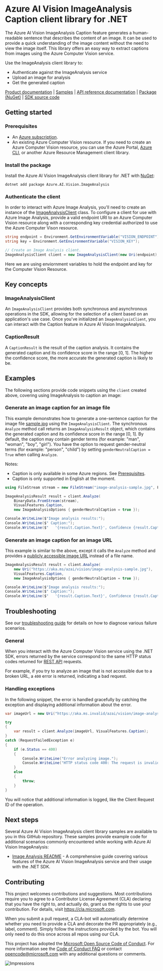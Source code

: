 # Azure AI Vision ImageAnalysis Caption client library for .NET

The Azure AI Vision ImageAnalysis Caption feature generates a human-readable sentence that describes the content of an image. It can be used to provide a quick understanding of the image content without the need to view the image itself. This library offers an easy way to extract captions from images using the Azure Computer Vision service.

Use the ImageAnalysis client library to:

- Authenticate against the ImageAnalysis service
- Upload an image for analysis
- Get the generated caption

[Product documentation][image_analysis_overview] | [Samples](https://github.com/Azure/azure-sdk-for-net/blob/rhurey/ia_initial/sdk/vision/Azure.AI.Vision.ImageAnalysis/samples) | [API reference documentation](https://docs.microsoft.com/dotnet/api/azure.ai.vision.imageanalysis) | [Package (NuGet)](https://www.nuget.org/packages/Azure.AI.Vision.ImageAnalysis/) | [SDK source code](https://github.com/Azure/azure-sdk-for-net/tree/main/sdk/vision/Azure.AI.Vision.ImageAnalysis)

## Getting started

### Prerequisites

* An [Azure subscription][azure_sub].
* An existing Azure Computer Vision resource. If you need to create an Azure Computer Vision resource, you can use the Azure Portal, [Azure CLI][azure_cli], or another Azure Resource Management client library.

### Install the package

Install the Azure AI Vision ImageAnalysis client library for .NET with [NuGet][nuget]:

```dotnetcli
dotnet add package Azure.AI.Vision.ImageAnalysis
```
### Authenticate the client

In order to interact with Azure Image Analysis, you'll need to create an instance of the [ImageAnalysisClient][imageanalysis_client_class]
class. To configure a client for use with Azure Image Analysis, provide a valid endpoint URI to an Azure Computer Vision resource
along with a corresponding key credential authorized to use the Azure Computer Vison resource.

```C# Snippet:ImageAnalysisAuth
string endpoint = Environment.GetEnvironmentVariable("VISION_ENDPOINT");
string key = Environment.GetEnvironmentVariable("VISION_KEY");

// Create an Image Analysis client.
ImageAnalysisClient client = new ImageAnalysisClient(new Uri(endpoint), new AzureKeyCredential(key));
```

Here we are using enviornment variables to hold the endpoint and key for the Computer Vision Resource.

## Key concepts

### ImageAnalysisClient

An `ImageAnalysisClient` provides both synchronous and asynchronous operations in the SDK, allowing for the selection of a client based on an application's use case. Once you've initialized an `ImageAnalysisClient`, you can interact with the Caption feature in Azure AI Vision ImageAnalysis.

### CaptionResult

A `CaptionResult` is the result of the caption analysis. It contains the generated caption and its confidence score in the range [0, 1]. The higher the confidence score, the more accurate the generated caption is likely to be.

## Examples

The following sections provide code snippets using the `client` created above, covering using ImageAnalysis to caption an image:

### Generate an image caption for an image file

This example demonstrates how to generate a one-sentence caption for the image file [sample.jpg](https://aka.ms/azai/vision/image-analysis-sample.jpg) using the `ImageAnalysisClient`. The synchronous `Analyze` method call returns an `ImageAnalysisResult` object, which contains the generated caption and its confidence score in the range [0, 1]. By default, the caption may contain gender terms (for example: "man", "woman", "boy", "girl"). You have the option to request gender-neutral terms (for example: "person", "child") by setting `genderNeutralCaption = True` when calling `Analyze`.

Notes:

* Caption is only available in some Azure regions. See [Prerequisites](#prerequisites).
* Caption is only supported in English at the moment.

```C# Snippet:ImageAnalysisCaptionFromFile
using FileStream stream = new FileStream("image-analysis-sample.jpg", FileMode.Open);

ImageAnalysisResult result = client.Analyze(
    BinaryData.FromStream(stream),
    VisualFeatures.Caption,
    new ImageAnalysisOptions { genderNeutralCaption = true });

Console.WriteLine($"Image analysis results:");
Console.WriteLine($" Caption:");
Console.WriteLine($"   '{result.Caption.Text}', Confidence {result.Caption.Confidence:F4}");
```

### Generate an image caption for an image URL

This example is similar to the above, except it calls the `Analyze` method and provides a [publicly accessible image URL](https://aka.ms/azai/vision/image-analysis-sample.jpg) instead of a file name.

```C# Snippet:ImageAnalysisCaptionFromUrl
ImageAnalysisResult result = client.Analyze(
    new Uri("https://aka.ms/azai/vision/image-analysis-sample.jpg"),
    VisualFeatures.Caption,
    new ImageAnalysisOptions { genderNeutralCaption = true });

Console.WriteLine($"Image analysis results:");
Console.WriteLine($" Caption:");
Console.WriteLine($"   '{result.Caption.Text}', Confidence {result.Caption.Confidence:F4}");
```

## Troubleshooting

See our [troubleshooting guide](https://github.com/Azure/azure-sdk-for-net/blob/rhurey/ia_initial/sdk/vision/Azure.AI.Vision.ImageAnalysis/TROUBLESHOOTING.md) for details on how to diagnose various failure scenarios.

### General

When you interact with the Azure Computer Vision service using the .NET SDK, errors returned by the service correspond to the same HTTP status codes returned for [REST API][keyvault_rest] requests.

For example, if you try to analyze an image that is not accessible due to a broken URL, a `400` error is returned, indicating a bad request.

### Handling exceptions

In the following snippet, the error is handled gracefully by catching the exception and displaying additional information about the error.

```C# Snippet:ImageAnalysisCaptionException
var imageUrl = new Uri("https://aka.ms.invalid/azai/vision/image-analysis-sample.jpg");

try
{
    var result = client.Analyze(imageUrl, VisualFeatures.Caption);
}
catch (RequestFailedException e)
{
    if (e.Status == 400)
    {
        Console.WriteLine("Error analyzing image.");
        Console.WriteLine("HTTP status code 400: The request is invalid or malformed.");
    }
    else
    {
        throw;
    }
}
```

You will notice that additional information is logged, like the Client Request ID of the operation.

## Next steps

Several Azure AI Vision ImageAnalysis client library samples are available to you in this GitHub repository. These samples provide example code for additional scenarios commonly encountered while working with Azure AI Vision ImageAnalysis:

* [Image Analysis README][image_analysis_readme] - A comprehensive guide covering various features of the Azure AI Vision ImageAnalysis service and their usage with the .NET SDK.

## Contributing

This project welcomes contributions and suggestions. Most contributions require you to agree to a Contributor License Agreement (CLA) declaring that you have the right to, and actually do, grant us the rights to use your contribution. For details, visit https://cla.microsoft.com.

When you submit a pull request, a CLA-bot will automatically determine whether you need to provide a CLA and decorate the PR appropriately (e.g., label, comment). Simply follow the instructions provided by the bot. You will only need to do this once across all repos using our CLA.

This project has adopted the [Microsoft Open Source Code of Conduct](https://opensource.microsoft.com/codeofconduct/). For more information see the [Code of Conduct FAQ](https://opensource.microsoft.com/codeofconduct/faq/) or contact [opencode@microsoft.com](mailto:opencode@microsoft.com) with any additional questions or comments.

![Impressions](https://azure-sdk-impressions.azurewebsites.net/api/impressions/azure-sdk-for-net%2Fsdk%2Fvision%2FAzure.AI.Vision.ImageAnalysis%2FREADME.png)

<!-- LINKS -->
[image_analysis_overview]: https://learn.microsoft.com/azure/ai-services/computer-vision/overview-image-analysis?tabs=4-0
[image_analysis_concepts]: https://learn.microsoft.com/azure/ai-services/computer-vision/concept-tag-images-40
[azure_sub]: https://azure.microsoft.com/free/dotnet/
[azure_cli]: https://learn.microsoft.com/cli/azure
[DefaultAzureCredential]: https://github.com/Azure/azure-sdk-for-net/blob/rhurey/ia_initial/sdk/identity/Azure.Identity/README.md#defaultazurecredential
[azure_identity]: https://github.com/Azure/azure-sdk-for-net/tree/main/sdk/identity/Azure.Identity
[image_analysis_readme]: https://github.com/Azure/azure-sdk-for-net/blob/rhurey/ia_initial/sdk/vision/Azure.AI.Vision.ImageAnalysis/README.md
[imageanalysis_client_class]: https://github.com/Azure/azure-sdk-for-net/blob/rhurey/ia_initial/sdk/vision/Azure.AI.Vision.ImageAnalysis/src/Generated/ImageAnalysisClient.cs
[nuget]: https://www.nuget.org/
[keyvault_rest]: https://learn.microsoft.com/rest/api/keyvault/